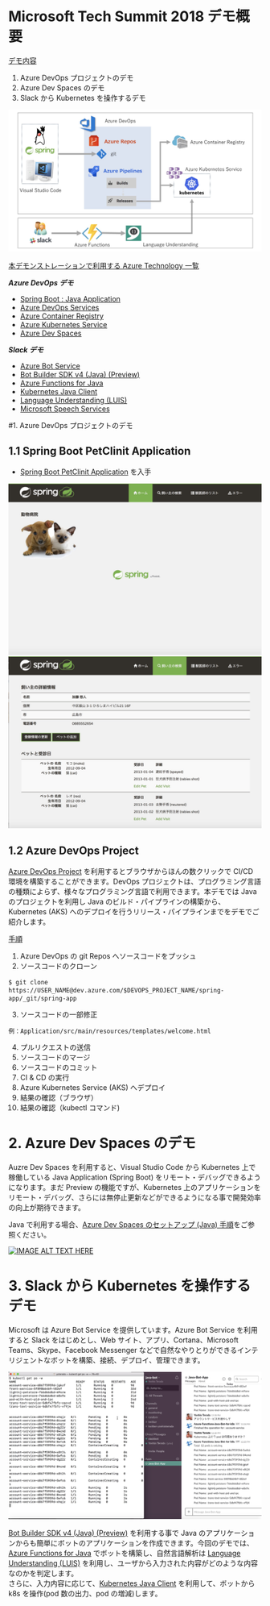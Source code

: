 # Microsoft Tech Summit 2018 デモ概要

<u>デモ内容</u>

1. Azure DevOps プロジェクトのデモ
2. Azure Dev Spaces のデモ
3. Slack から Kubernetes を操作するデモ

![](../images/Demo2Arch.jpg)

<u>本デモンストレーションで利用する Azure Technology 一覧</u>  

***Azure DevOps デモ***  

* [Spring Boot : Java Application](https://github.com/spring-projects/spring-petclinic)  
* [Azure DevOps Services](https://azure.microsoft.com/ja-jp/services/devops/)  
* [Azure Container Registry](https://azure.microsoft.com/ja-jp/services/container-registry/)  
* [Azure Kubernetes Service](https://azure.microsoft.com/ja-jp/services/kubernetes-service/)
* [Azure Dev Spaces](https://docs.microsoft.com/ja-jp/azure/dev-spaces/)

***Slack デモ*** 
 
* [Azure Bot Service](https://azure.microsoft.com/ja-jp/services/bot-service/)
* [Bot Builder SDK v4 (Java) (Preview)](https://github.com/Microsoft/botbuilder-java)
* [Azure Functions for Java](https://docs.microsoft.com/ja-jp/azure/azure-functions/functions-reference-java)
* [Kubernetes Java Client](https://github.com/kubernetes-client/java)
* [Language Understanding (LUIS)](https://www.luis.ai/)
* [Microsoft Speech Services](https://azure.microsoft.com/ja-jp/services/cognitive-services/speech-services/)


#1. Azure DevOps プロジェクトのデモ

## 1.1 Spring Boot PetClinit Application

* [Spring Boot PetClinit Application](https://github.com/spring-projects/spring-petclinic) を入手  

![](./spring-boot-app1.jpg)
![](./spring-boot-app2.jpg)

## 1.2 Azure DevOps Project

[Azure DevOps Project](https://azure.microsoft.com/ja-jp/services/devops/) を利用するとブラウザからほんの数クリックで CI/CD 環境を構築することができます。DevOps プロジェクトは、プログラミング言語の種類によらず、様々なプログラミング言語で利用できます。本デモでは Java のプロジェクトを利用し Java のビルド・パイプラインの構築から、Kubernetes (AKS) へのデプロイを行うリリース・パイプラインまでをデモでご紹介します。

<u>手順</u>
  
1. Azure DevOps の git Repos へソースコードをプッシュ
2. ソースコードのクローン
```
$ git clone  https://USER_NAME@dev.azure.com/$DEVOPS_PROJECT_NAME/spring-app/_git/spring-app
```
3. ソースコードの一部修正
```
例：Application/src/main/resources/templates/welcome.html
```
4. プルリクエストの送信
5. ソースコードのマージ
6. ソースコードのコミット
7. CI & CD の実行
8. Azure Kubernetes Service (AKS) へデプロイ
9. 結果の確認（ブラウザ）
10. 結果の確認（kubectl コマンド)

# 2. Azure Dev Spaces のデモ

Auzre Dev Spaces を利用すると、Visual Studio Code から Kubernetes 上で稼働している Java Application (Spring Boot) をリモート・デバッグできるようになります。まだ Preview の機能ですが、Kubernetes 上のアプリケーションをリモート・デバッグ、さらには無停止更新などができるようになる事で開発効率の向上が期待できます。

Java で利用する場合、[Azure Dev Spaces のセットアップ (Java) 手順](https://docs.microsoft.com/ja-jp/azure/dev-spaces/quickstart-java)をご参照ください。


[![IMAGE ALT TEXT HERE](https://i9.ytimg.com/vi/p2jmkgNWKP4/mq1.jpg?sqp=CIij9N4F&rs=AOn4CLDwJFCOWdh-bHgm62BNQD6-rxZJ_w)](https://youtu.be/p2jmkgNWKP4)

# 3. Slack から Kubernetes を操作するデモ
Microsoft は Azure Bot Service を提供しています。Azure Bot Service を利用すると Slack をはじめとし、Web サイト、アプリ、Cortana、Microsoft Teams、Skype、Facebook Messenger などで自然なやりとりができるインテリジェントなボットを構築、接続、デプロイ、管理できます。

![](./slack-operate-k8s.jpg)

[Bot Builder SDK v4 (Java) (Preview)](https://github.com/Microsoft/botbuilder-java) を利用する事で Java のアプリケーションからも簡単にボットのアプリケーションを作成できます。今回のデモでは、[Azure Functions for Java](https://docs.microsoft.com/ja-jp/azure/azure-functions/functions-reference-java) でボットを構築し、自然言語解析は [Language Understanding (LUIS)](https://www.luis.ai/) を利用し、ユーザから入力された内容がどのような内容なのかを判定します。  
さらに、入力内容に応じて、[Kubernetes Java Client](https://github.com/kubernetes-client/java) を利用して、ボットから k8s を操作(pod 数の出力、pod の増減)します。

